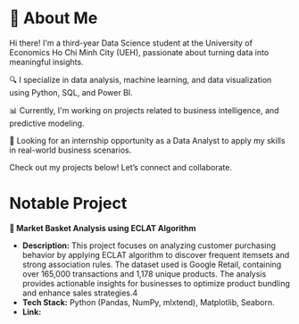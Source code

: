 # 🚀 About Me
Hi there! I'm a third-year Data Science student at the University of Economics Ho Chi Minh City (UEH), passionate about turning data into meaningful insights.

  🔍 I specialize in data analysis, machine learning, and data visualization using Python, SQL, and Power BI.
  
  📊 Currently, I'm working on projects related to business intelligence, and predictive modeling.
  
  🎯 Looking for an internship opportunity as a Data Analyst to apply my skills in real-world business scenarios.

Check out my projects below! Let’s connect and collaborate.
# Notable Project
**🛒 Market Basket Analysis using ECLAT Algorithm** 
  * **Description:** This project focuses on analyzing customer purchasing behavior by applying ECLAT algorithm to discover frequent itemsets and strong association rules. The dataset used is Google Retail, containing over 165,000 transactions and 1,178 unique products. The analysis provides actionable insights for businesses to optimize product bundling and enhance sales strategies.4
  * **Tech Stack:** Python (Pandas, NumPy, mlxtend), Matplotlib, Seaborn.
  * **Link:**
